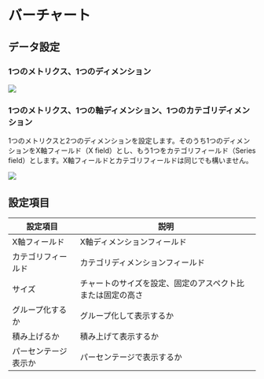 # バーチャート

## データ設定

### 1つのメトリクス、1つのディメンション

![](https://static-docs.nocobase.com/202410101129463.png)

### 1つのメトリクス、1つの軸ディメンション、1つのカテゴリディメンション

1つのメトリクスと2つのディメンションを設定します。そのうち1つのディメンションをX軸フィールド（X field）とし、もう1つをカテゴリフィールド（Series field）とします。X軸フィールドとカテゴリフィールドは同じでも構いません。

![](https://static-docs.nocobase.com/202410101130607.png)

## 設定項目

| 設定項目     | 説明                                   |
| ---------- | -------------------------------------- |
| X軸フィールド   | X軸ディメンションフィールド                           |
| カテゴリフィールド   | カテゴリディメンションフィールド                           |
| サイズ       | チャートのサイズを設定、固定のアスペクト比または固定の高さ |
| グループ化するか   | グループ化して表示するか                           |
| 積み上げるか   | 積み上げて表示するか                           |
| パーセンテージ表示か | パーセンテージで表示するか                         |
